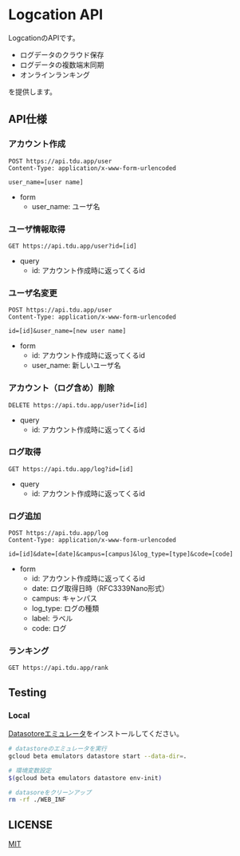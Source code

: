 # Logcation API

LogcationのAPIです。

- ログデータのクラウド保存
- ログデータの複数端末同期
- オンラインランキング

を提供します。

## API仕様

### アカウント作成

```text
POST https://api.tdu.app/user
Content-Type: application/x-www-form-urlencoded

user_name=[user name]
```

- form
  - user_name: ユーザ名

### ユーザ情報取得

```text
GET https://api.tdu.app/user?id=[id]
```

- query
  - id: アカウント作成時に返ってくるid

### ユーザ名変更

```text
POST https://api.tdu.app/user
Content-Type: application/x-www-form-urlencoded

id=[id]&user_name=[new user name]
```

- form
  - id: アカウント作成時に返ってくるid
  - user_name: 新しいユーザ名

### アカウント（ログ含め）削除

```text
DELETE https://api.tdu.app/user?id=[id]
```

- query
  - id: アカウント作成時に返ってくるid

### ログ取得

```text
GET https://api.tdu.app/log?id=[id]
```

- query
  - id: アカウント作成時に返ってくるid

### ログ追加

```text
POST https://api.tdu.app/log
Content-Type: application/x-www-form-urlencoded

id=[id]&date=[date]&campus=[campus]&log_type=[type]&code=[code]
```

- form
  - id: アカウント作成時に返ってくるid
  - date: ログ取得日時（RFC3339Nano形式）
  - campus: キャンパス
  - log_type: ログの種類
  - label: ラベル
  - code: ログ

### ランキング

```text
GET https://api.tdu.app/rank
```

## Testing

### Local

[Datasotoreエミュレータ](https://cloud.google.com/datastore/docs/tools/datastore-emulator#linux-macos)をインストールしてください。

```bash
# datastoreのエミュレータを実行
gcloud beta emulators datastore start --data-dir=.

# 環境変数設定
$(gcloud beta emulators datastore env-init)

# datasoreをクリーンアップ
rm -rf ./WEB_INF
```

## LICENSE

[MIT](./LICENSE)
